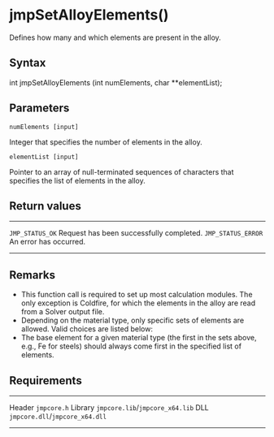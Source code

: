 jmpSetAlloyElements()
=====================

Defines how many and which elements are present in the alloy.

Syntax
------

int jmpSetAlloyElements (int numElements, char \*\*elementList);

Parameters
----------

`numElements [input]`

Integer that specifies the number of elements in the alloy.

`elementList [input]`

Pointer to an array of null-terminated sequences of characters that
specifies the list of elements in the alloy.

Return values
-------------

  -------------------- ------------------------------------------
  `JMP_STATUS_OK`      Request has been successfully completed.
  `JMP_STATUS_ERROR`   An error has occurred.
  -------------------- ------------------------------------------

Remarks
-------

-   This function call is required to set up most calculation modules.
    The only exception is Coldfire, for which the elements in the alloy
    are read from a Solver output file.
-   Depending on the material type, only specific sets of elements
    are allowed. Valid choices are listed below:
-   The base element for a given material type (the first in the sets
    above, e.g., Fe for steels) should always come first in the
    specified list of elements.

Requirements
------------

  --------- ---------------------------------
  Header    `jmpcore.h`
  Library   `jmpcore.lib`/`jmpcore_x64.lib`
  DLL       `jmpcore.dll`/`jmpcore_x64.dll`
  --------- ---------------------------------


